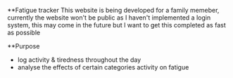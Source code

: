 **Fatigue tracker
This website is being developed for a family memeber, currently the website won't be public as I haven't implemented a login system, this may come in the future but I want to get this completed as fast as possible

**Purpose
- log activity & tiredness throughout the day 
- analyse the effects of certain categories activity on fatigue